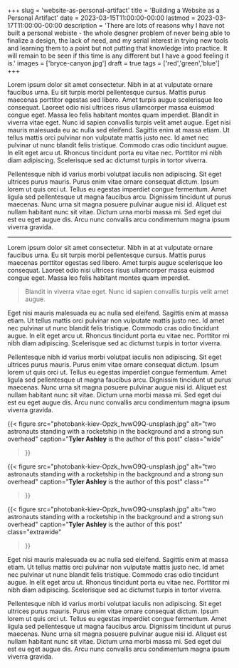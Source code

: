 +++
slug = 'website-as-personal-artifact'
title = 'Building a Website as a Personal Artifact'
date = 2023-03-15T11:00:00-00:00
lastmod = 2023-03-17T11:00:00-00:00
description = 'There are lots of reasons why I have not built a personal webiste - the whole desgner problem of never being able to finalize a design, the lack of need, and my serial interest in trying new tools and learning them to a point but not putting that knowledge into practice. It will remain to be seen if this time is any different but I have a good feeling it is.'
images = ['bryce-canyon.jpg']
draft = true
tags = ['red','green','blue']
+++

<!-- Occaecat aliqua consequat laborum ut ex aute aliqua culpa quis irure esse magna dolore quis. Proident fugiat labore eu laboris officia Lorem enim. Ipsum occaecat cillum ut tempor id sint aliqua incididunt nisi incididunt reprehenderit. Voluptate ad minim sint est aute aliquip esse occaecat tempor officia qui sunt. Aute ex ipsum id ut in est velit est laborum incididunt. Aliqua qui id do esse sunt eiusmod id deserunt eu nostrud aute sit ipsum. Deserunt esse cillum Lorem non magna adipisicing mollit amet consequat.

![Bryce Canyon National Park](bryce-canyon.jpg)

Sit excepteur do velit veniam mollit in nostrud laboris incididunt ea. Amet eu cillum ut reprehenderit culpa aliquip labore laborum amet sit sit duis. Laborum id proident nostrud dolore laborum reprehenderit quis mollit nulla amet veniam officia id id. Aliquip in deserunt qui magna duis qui pariatur officia sunt deserunt. -->

Lorem ipsum dolor sit amet consectetur. Nibh in at at vulputate ornare faucibus urna. Eu sit turpis morbi pellentesque cursus. Mattis purus maecenas porttitor egestas sed libero. Amet turpis augue scelerisque leo consequat. Laoreet odio nisi ultrices risus ullamcorper massa euismod congue eget. Massa leo felis habitant montes quam imperdiet.
Blandit in viverra vitae eget. Nunc id sapien convallis turpis velit amet augue. Eget nisi mauris malesuada eu ac nulla sed eleifend. Sagittis enim at massa etiam. Ut tellus mattis orci pulvinar non vulputate mattis justo nec. Id amet nec pulvinar ut nunc blandit felis tristique. Commodo cras odio tincidunt augue. In elit eget arcu ut. Rhoncus tincidunt porta eu vitae nec. Porttitor mi nibh diam adipiscing. Scelerisque sed ac dictumst turpis in tortor viverra.

Pellentesque nibh id varius morbi volutpat iaculis non adipiscing. Sit eget ultrices purus mauris. Purus enim vitae ornare consequat dictum. Ipsum lorem ut quis orci ut. Tellus eu egestas imperdiet congue fermentum. Amet ligula sed pellentesque ut magna faucibus arcu. Dignissim tincidunt ut purus maecenas. Nunc urna sit magna posuere pulvinar augue nisi id. Aliquet est nullam habitant nunc sit vitae. Dictum urna morbi massa mi. Sed eget dui est eu eget augue dis. Arcu nunc convallis arcu condimentum magna ipsum viverra gravida.

---

Lorem ipsum dolor sit amet consectetur. Nibh in at at vulputate ornare faucibus urna. Eu sit turpis morbi pellentesque cursus. Mattis purus maecenas porttitor egestas sed libero. Amet turpis augue scelerisque leo consequat. Laoreet odio nisi ultrices risus ullamcorper massa euismod congue eget. Massa leo felis habitant montes quam imperdiet.

> Blandit in viverra vitae eget. Nunc id sapien convallis turpis velit amet augue.

Eget nisi mauris malesuada eu ac nulla sed eleifend. Sagittis enim at massa etiam. Ut tellus mattis orci pulvinar non vulputate mattis justo nec. Id amet nec pulvinar ut nunc blandit felis tristique. Commodo cras odio tincidunt augue. In elit eget arcu ut. Rhoncus tincidunt porta eu vitae nec. Porttitor mi nibh diam adipiscing. Scelerisque sed ac dictumst turpis in tortor viverra.

Pellentesque nibh id varius morbi volutpat iaculis non adipiscing. Sit eget ultrices purus mauris. Purus enim vitae ornare consequat dictum. Ipsum lorem ut quis orci ut. Tellus eu egestas imperdiet congue fermentum. Amet ligula sed pellentesque ut magna faucibus arcu. Dignissim tincidunt ut purus maecenas. Nunc urna sit magna posuere pulvinar augue nisi id. Aliquet est nullam habitant nunc sit vitae. Dictum urna morbi massa mi. Sed eget dui est eu eget augue dis. Arcu nunc convallis arcu condimentum magna ipsum viverra gravida.

{{< figure
src="photobank-kiev-Opzk_hvwO9Q-unsplash.jpg"
alt="two astronauts standing with a rocketship in the background and a strong sun overhead"
caption="**Tyler Ashley** is the author of this post"
class="wide"
>}}

{{< figure
src="photobank-kiev-Opzk_hvwO9Q-unsplash.jpg"
alt="two astronauts standing with a rocketship in the background and a strong sun overhead"
caption="**Tyler Ashley** is the author of this post"
class=""
>}}

{{< figure
src="photobank-kiev-Opzk_hvwO9Q-unsplash.jpg"
alt="two astronauts standing with a rocketship in the background and a strong sun overhead"
caption="**Tyler Ashley** is the author of this post"
class="extrawide"
>}}

Eget nisi mauris malesuada eu ac nulla sed eleifend. Sagittis enim at massa etiam. Ut tellus mattis orci pulvinar non vulputate mattis justo nec. Id amet nec pulvinar ut nunc blandit felis tristique. Commodo cras odio tincidunt augue. In elit eget arcu ut. Rhoncus tincidunt porta eu vitae nec. Porttitor mi nibh diam adipiscing. Scelerisque sed ac dictumst turpis in tortor viverra.

Pellentesque nibh id varius morbi volutpat iaculis non adipiscing. Sit eget ultrices purus mauris. Purus enim vitae ornare consequat dictum. Ipsum lorem ut quis orci ut. Tellus eu egestas imperdiet congue fermentum. Amet ligula sed pellentesque ut magna faucibus arcu. Dignissim tincidunt ut purus maecenas. Nunc urna sit magna posuere pulvinar augue nisi id. Aliquet est nullam habitant nunc sit vitae. Dictum urna morbi massa mi. Sed eget dui est eu eget augue dis. Arcu nunc convallis arcu condimentum magna ipsum viverra gravida.
